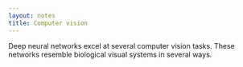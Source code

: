 ```yaml
---
layout: notes
title: Computer vision
---
```


Deep neural networks excel at several computer vision tasks. These networks resemble biological visual systems in several ways. 

